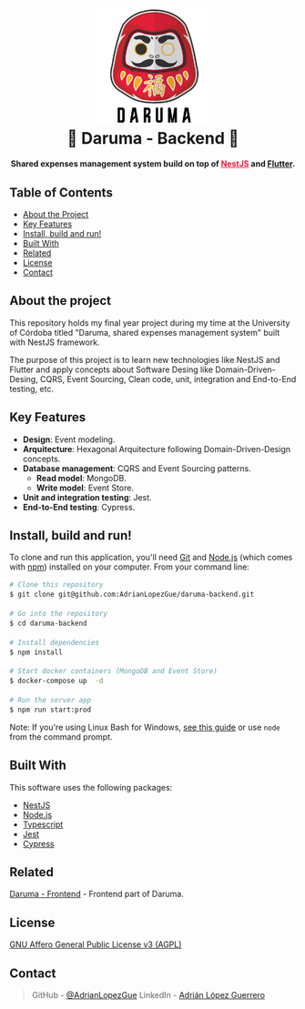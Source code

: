 <h1 align="center">
  <br>
  <a href="https://github.com/AdrianLopezGue/daruma-backend"><img src="https://raw.githubusercontent.com/AdrianLopezGue/daruma-frontend/master/assets/daruma-logo-black.png" alt="Daruma Logo" width="200"></a>
  <br>
  🎎 Daruma - Backend 🎎
  <br>
</h1>

<h4 align="center">Shared expenses management system build on top of <a href="https://nestjs.com/" target="_blank" style="color:#ED1543;">NestJS</a> and <a href="https://flutter.dev/" target="_blank" style="color:##0276E8;">Flutter</a>.</h4>

## Table of Contents
* [About the Project](#about-the-project)
* [Key Features](#key-features)
* [Install, build and run!](#download)
* [Built With](#build)
* [Related](#related)
* [License](#license)
* [Contact](#contact)


## About the project
This repository holds my final year project during my time at the University of Córdoba titled "Daruma, shared expenses management system" built with NestJS framework.

The purpose of this project is to learn new technologies like NestJS and Flutter and apply concepts about Software Desing like Domain-Driven-Desing, CQRS, Event Sourcing, Clean code, unit, integration and End-to-End testing, etc.

## Key Features

* **Design**: Event modeling.
* **Arquitecture**: Hexagonal Arquitecture following Domain-Driven-Design concepts.
* **Database management**: CQRS and Event Sourcing patterns.
  * **Read model**: MongoDB.
  * **Write model**: Event Store.
* **Unit and integration testing**: Jest.
* **End-to-End testing**: Cypress.

## Install, build and run!

To clone and run this application, you'll need [Git](https://git-scm.com) and [Node.js](https://nodejs.org/en/download/) (which comes with [npm](http://npmjs.com)) installed on your computer. From your command line:

```bash
# Clone this repository
$ git clone git@github.com:AdrianLopezGue/daruma-backend.git

# Go into the repository
$ cd daruma-backend

# Install dependencies
$ npm install

# Start docker containers (MongoDB and Event Store)
$ docker-compose up  -d

# Run the server app
$ npm run start:prod
```

Note: If you're using Linux Bash for Windows, [see this guide](https://www.howtogeek.com/261575/how-to-run-graphical-linux-desktop-applications-from-windows-10s-bash-shell/) or use `node` from the command prompt.


## Built With

This software uses the following packages:

- [NestJS](https://nestjs.com/)
- [Node.js](https://nodejs.org/)
- [Typescript](https://www.typescriptlang.org/)
- [Jest](https://jestjs.io/)
- [Cypress](https://www.cypress.io/)

## Related

[Daruma - Frontend](https://github.com/AdrianLopezGue/daruma-frontend) - Frontend part of Daruma.

## License

[GNU Affero General Public License v3 (AGPL)](https://www.gnu.org/licenses/agpl-3.0.en.html)

## Contact

> GitHub - [@AdrianLopezGue](https://github.com/AdrianLopezGue) 
> LinkedIn - [Adrián López Guerrero](https://www.linkedin.com/in/adrianlopezgue/)
